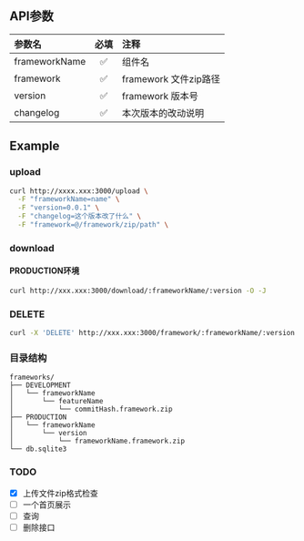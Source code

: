 ## API参数


| 参数名        |    必填 | 注释                         |
|:--------------|:--------------:|:-----------------------------|
| frameworkName |       ✅        | 组件名                       |
| framework     |       ✅        | framework 文件zip路径        |
| version       |       ✅        | framework 版本号             |
| changelog     |       ✅        | 本次版本的改动说明           |



## Example

### upload

```bash
curl http://xxxx.xxx:3000/upload \
  -F "frameworkName=name" \
  -F "version=0.0.1" \
  -F "changelog=这个版本改了什么" \
  -F "framework=@/framework/zip/path" \
```

### download

#### PRODUCTION环境
```bash
curl http://xxx.xxx:3000/download/:frameworkName/:version -O -J
```

### DELETE

```bash
curl -X 'DELETE' http://xxx.xxx:3000/framework/:frameworkName/:version -O -J
```


### 目录结构

```
frameworks/
├── DEVELOPMENT
│   └── frameworkName
│       └── featureName
│           └── commitHash.framework.zip
├── PRODUCTION
│   └── frameworkName
│       └── version
│           └── frameworkName.framework.zip
└── db.sqlite3
```


### TODO

- [x] 上传文件zip格式检查
- [ ] 一个首页展示
- [ ] 查询
- [ ] 删除接口
